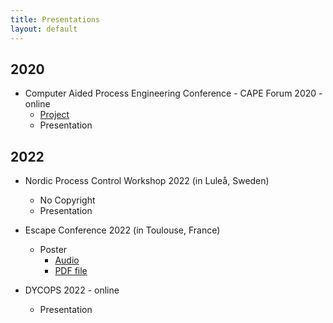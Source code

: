```yaml
---
title: Presentations
layout: default
---
```


## 2020
+ Computer Aided Process Engineering Conference - CAPE Forum 2020 - online
  - [Project](Presentations/2019_cape-forum/cape.md)
  - Presentation

## 2022
+ Nordic Process Control Workshop 2022 (in Luleå, Sweden)
  - No Copyright
  - Presentation

+ Escape Conference 2022 (in Toulouse, France)
  - Poster
    - [Audio](Presentations/2022_Escape_32/audio/poster_audio.m4a)
    - [PDF file](Presentations/2022_Escape_32/pdf_files/Poster_ESCAPE32_Allyne_M_dos_Santos.pdf)

+ DYCOPS 2022 - online
  - Presentation
